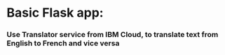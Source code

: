 # Basic Flask app: 
### Use Translator service from IBM Cloud, to translate text from English to French and vice versa
